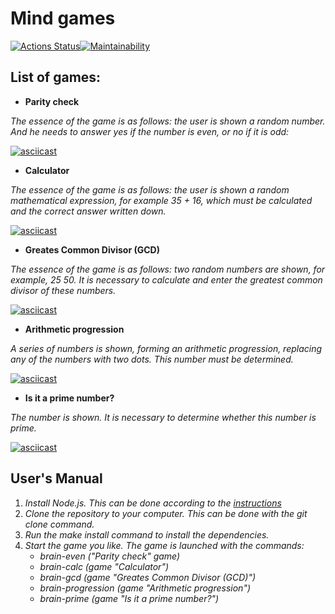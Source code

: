 # Mind games


[![Actions Status](https://github.com/bearBenjamin/frontend-project-44/workflows/hexlet-check/badge.svg)](https://github.com/bearBenjamin/frontend-project-44/actions)[![Maintainability](https://api.codeclimate.com/v1/badges/e98323661123421a2b34/maintainability)](https://codeclimate.com/github/bearBenjamin/frontend-project-44/maintainability)

## List of games:

* **Parity check**

*The essence of the game is as follows: the user is shown a random number. And he needs to answer yes if the number is even, or no if it is odd:*

[![asciicast](https://asciinema.org/a/574859.svg)](https://asciinema.org/a/574859)



* **Calculator**

*The essence of the game is as follows: the user is shown a random mathematical expression, for example 35 + 16, which must be calculated and the correct answer written down.*

[![asciicast](https://asciinema.org/a/575128.svg)](https://asciinema.org/a/575128)



* **Greates Common Divisor (GCD)**

*The essence of the game is as follows: two random numbers are shown, for example, 25 50. It is necessary to calculate and enter the greatest common divisor of these numbers.*

[![asciicast](https://asciinema.org/a/577379.svg)](https://asciinema.org/a/577379)



* **Arithmetic progression**

*A series of numbers is shown, forming an arithmetic progression, replacing any of the numbers with two dots. This number must be determined.*

[![asciicast](https://asciinema.org/a/577559.svg)](https://asciinema.org/a/577559)



* **Is it a prime number?**

*The number is shown. It is necessary to determine whether this number is prime.*

[![asciicast](https://asciinema.org/a/577962.svg)](https://asciinema.org/a/577962)

## User's Manual
1. *Install Node.js. This can be done according to the [instructions](https://github.com/Hexlet/ru-instructions/blob/main/nodejs.md)*
2. *Clone the repository to your computer. This can be done with the git clone command.*
3. *Run the make install command to install the dependencies.*
4. *Start the game you like. The game is launched with the commands:*
	* *brain-even ("Parity check" game)*
	* *brain-calc (game "Calculator")*
	* *brain-gcd (game "Greates Common Divisor (GCD)")*
	* *brain-progression (game "Arithmetic progression")*
	* *brain-prime (game "Is it a prime number?")*

